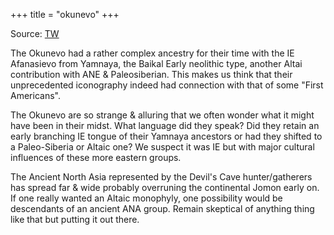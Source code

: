 +++
title = "okunevo"
+++

Source: [TW](https://threadreaderapp.com/thread/1622856208389398528.html)

The Okunevo had a rather complex ancestry for their time with the IE Afanasievo from Yamnaya, the Baikal Early neolithic type, another Altai contribution with ANE & Paleosiberian. This makes us think that their unprecedented iconography indeed had connection with that of some "First Americans". 

The Okunevo are so strange & alluring that we often wonder what it might have been in their midst. What language did they speak? Did they retain an early branching IE tongue of their Yamnaya ancestors or had they shifted to a Paleo-Siberia or Altaic one? We suspect it was IE but with major cultural influences of these more eastern groups. 

The Ancient North Asia represented by the Devil's Cave hunter/gatherers has spread far & wide probably overruning the continental Jomon early on. If one really wanted an Altaic monophyly, one possibility would be descendants of an ancient ANA group. Remain skeptical of anything thing like that but putting it out there. 